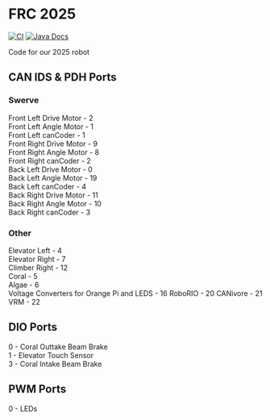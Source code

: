 # FRC 2025

[![CI](https://github.com/Frc5572/FRC2025/actions/workflows/main.yml/badge.svg)](https://github.com/Frc5572/FRC2025/actions/workflows/main.yml) [![Java Docs](https://img.shields.io/badge/docs-2025-blue)](https://frc5572.github.io/FRC2025/)

Code for our 2025 robot

## CAN IDS & PDH Ports

### Swerve
Front Left Drive Motor - 2  
Front Left Angle Motor - 1  
Front Left canCoder - 1  
Front Right Drive Motor - 9  
Front Right Angle Motor - 8  
Front Right canCoder - 2  
Back Left Drive Motor - 0  
Back Left Angle Motor - 19  
Back Left canCoder - 4  
Back Right Drive Motor - 11  
Back Right Angle Motor - 10  
Back Right canCoder - 3  

### Other
Elevator Left - 4  
Elevator Right - 7  
Climber Right - 12  
Coral - 5  
Algae - 6  
Voltage Converters for Orange Pi and LEDS - 16
RoboRIO - 20
CANivore - 21
VRM - 22

## DIO Ports
0 - Coral Outtake Beam Brake  
1 - Elevator Touch Sensor  
3 - Coral Intake Beam Brake  

## PWM Ports
0 - LEDs  